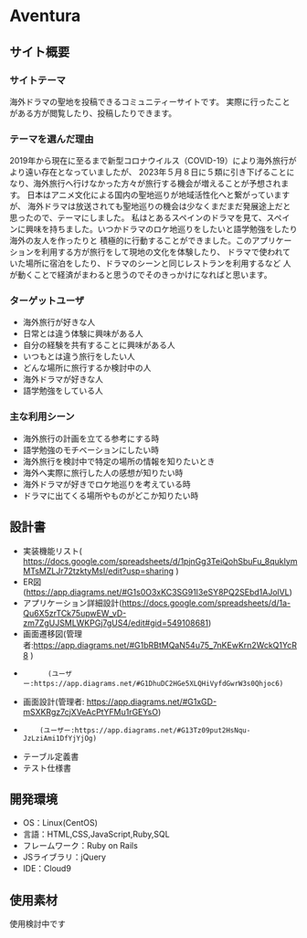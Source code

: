 # Aventura

## サイト概要
### サイトテーマ
海外ドラマの聖地を投稿できるコミュニティーサイトです。
実際に行ったことがある方が閲覧したり、投稿したりできます。

### テーマを選んだ理由
2019年から現在に至るまで新型コロナウイルス（COVID-19）により海外旅行がより遠い存在となっていましたが、
2023年５月８日に５類に引き下げることになり、海外旅行へ行けなかった方々が旅行する機会が増えることが予想されます。
日本はアニメ文化による国内の聖地巡りが地域活性化へと繋がっていますが、
海外ドラマは放送されても聖地巡りの機会は少なくまだまだ発展途上だと思ったので、テーマにしました。
私はとあるスペインのドラマを見て、スペインに興味を持ちました。いつかドラマのロケ地巡りをしたいと語学勉強をしたり海外の友人を作ったりと
積極的に行動することができました。このアプリケーションを利用する方が旅行をして現地の文化を体験したり、
ドラマで使われていた場所に宿泊をしたり、ドラマのシーンと同じレストランを利用するなど
人が動くことで経済がまわると思うのでそのきっかけになればと思います。

### ターゲットユーザ
- 海外旅行が好きな人
- 日常とは違う体験に興味がある人
- 自分の経験を共有することに興味がある人
- いつもとは違う旅行をしたい人
- どんな場所に旅行するか検討中の人
- 海外ドラマが好きな人
- 語学勉強をしている人

### 主な利用シーン
- 海外旅行の計画を立てる参考にする時
- 語学勉強のモチベーションにしたい時
- 海外旅行を検討中で特定の場所の情報を知りたいとき
- 海外へ実際に旅行した人の感想が知りたい時
- 海外ドラマが好きでロケ地巡りを考えている時
- ドラマに出てくる場所やものがどこか知りたい時

## 設計書
- 実装機能リスト( https://docs.google.com/spreadsheets/d/1pjnGg3TeiQohSbuFu_8qukIymMTsMZLJr72tzktyMsI/edit?usp=sharing )
- ER図(https://app.diagrams.net/#G1s0O3xKC3SG91I3eSY8PQ2SEbd1AJolVL)
- アプリケーション詳細設計(https://docs.google.com/spreadsheets/d/1a-Qu6X5zrTCk75upwEW_vD-zm7ZgUJSMLWKPGj7gUS4/edit#gid=549108681)
- 画面遷移図(管理者:https://app.diagrams.net/#G1bRBtMQaN54u75_7nKEwKrn2WckQ1YcR8 )
-           (ユーザー:https://app.diagrams.net/#G1DhuDC2HGe5XLQHiVyfdGwrW3s0Qhjoc6)
- 画面設計(管理者: https://app.diagrams.net/#G1xGD-mSXKRgz7cjXVeAcPtYFMu1rGEYsO)
-         (ユーザー:https://app.diagrams.net/#G13Tz09put2HsNqu-JzLziAmi1DfYjYjOg)
- テーブル定義書
- テスト仕様書
## 開発環境
- OS：Linux(CentOS)
- 言語：HTML,CSS,JavaScript,Ruby,SQL
- フレームワーク：Ruby on Rails
- JSライブラリ：jQuery
- IDE：Cloud9

## 使用素材
使用検討中です